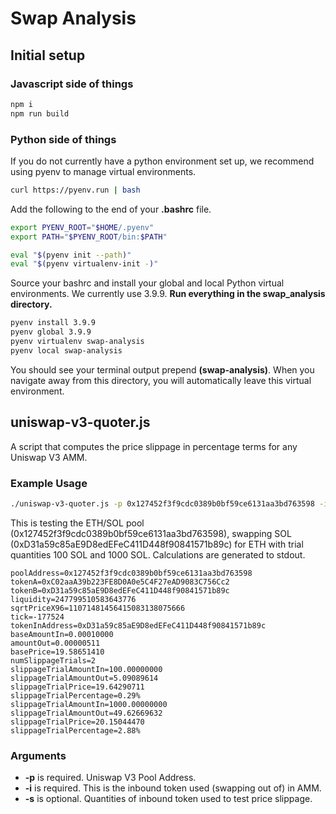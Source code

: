 # Swap Analysis

## Initial setup

### Javascript side of things
```bash
npm i
npm run build
```
### Python side of things
If you do not currently have a python environment set up, we recommend using pyenv to manage virtual environments.
```bash
curl https://pyenv.run | bash
```
Add the following to the end of your **.bashrc** file.
```bash
export PYENV_ROOT="$HOME/.pyenv"
export PATH="$PYENV_ROOT/bin:$PATH"

eval "$(pyenv init --path)"
eval "$(pyenv virtualenv-init -)"
```
Source your bashrc and install your global and local Python virtual environments. We currently use 3.9.9. **Run everything in the swap_analysis directory.**
```bash
pyenv install 3.9.9
pyenv global 3.9.9
pyenv virtualenv swap-analysis
pyenv local swap-analysis
```
You should see your terminal output prepend **(swap-analysis)**. When you navigate away from this directory, you will automatically leave this virtual environment.

## uniswap-v3-quoter.js

A script that computes the price slippage in percentage terms for any Uniswap V3 AMM.

### Example Usage

```bash
./uniswap-v3-quoter.js -p 0x127452f3f9cdc0389b0bf59ce6131aa3bd763598 -i 0xD31a59c85aE9D8edEFeC411D448f90841571b89c -s 100,1000
```
This is testing the ETH/SOL pool (0x127452f3f9cdc0389b0bf59ce6131aa3bd763598), swapping SOL (0xD31a59c85aE9D8edEFeC411D448f90841571b89c) for ETH with trial quantities 100 SOL and 1000 SOL. Calculations are generated to stdout.

```
poolAddress=0x127452f3f9cdc0389b0bf59ce6131aa3bd763598
tokenA=0xC02aaA39b223FE8D0A0e5C4F27eAD9083C756Cc2
tokenB=0xD31a59c85aE9D8edEFeC411D448f90841571b89c
liquidity=247799510583643776
sqrtPriceX96=11071481456415083138075666
tick=-177524
tokenInAddress=0xD31a59c85aE9D8edEFeC411D448f90841571b89c
baseAmountIn=0.00010000
amountOut=0.00000511
basePrice=19.58651410
numSlippageTrials=2
slippageTrialAmountIn=100.00000000
slippageTrialAmountOut=5.09089614
slippageTrialPrice=19.64290711
slippageTrialPercentage=0.29%
slippageTrialAmountIn=1000.00000000
slippageTrialAmountOut=49.62669632
slippageTrialPrice=20.15044470
slippageTrialPercentage=2.88%
```

### Arguments

* **-p** is required. Uniswap V3 Pool Address.
* **-i** is required. This is the inbound token used (swapping out of) in AMM.
* **-s** is optional. Quantities of inbound token used to test price slippage.